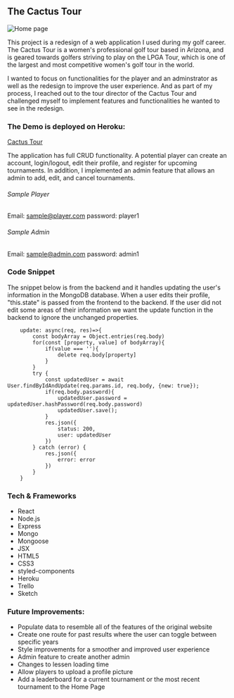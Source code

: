## The Cactus Tour

![Home page](/public/imgs/cactusTour.png)

This project is a redesign of a web application I used during my golf career. The Cactus Tour is a women's professional golf tour based in Arizona, and is geared towards golfers striving to play on the LPGA Tour, which is one of the largest and most competitive women's golf tour in the world. 

I wanted to focus on functionalities for the player and an adminstrator as well as the redesign to improve the user experience. And as part of my process, I reached out to the tour director of the Cactus Tour and challenged myself to implement features and functionalities he wanted to see in the redesign.

### The Demo is deployed on Heroku:
[Cactus Tour](https://cactus-tour.herokuapp.com/)

The application has full CRUD functionality. A potential player can create an account, login/logout, edit their profile, and register for upcoming tournaments. In addition, I implemented an admin feature that allows an admin to add, edit, and cancel tournaments. 

  ###### Sample Player
  Email: sample@player.com
  password: player1
  
  ###### Sample Admin
  Email: sample@admin.com
  password: admin1

### Code Snippet
The snippet below is from the backend and it handles updating the user's information in the MongoDB database. When a user edits their profile, "this.state" is passed from the frontend to the backend. If the user did not edit some areas of their information we want the update function in the backend to ignore the unchanged properties.

```
    update: async(req, res)=>{
        const bodyArray = Object.entries(req.body)
        for(const [property, value] of bodyArray){
            if(value === ''){
                delete req.body[property]
            }
        }
        try {
            const updatedUser = await User.findByIdAndUpdate(req.params.id, req.body, {new: true});
            if(req.body.password){
                updatedUser.password = updatedUser.hashPassword(req.body.password)
                updatedUser.save();
            }
            res.json({
                status: 200,
                user: updatedUser
            })
        } catch (error) {
            res.json({
                error: error
            })
        }
    }
```

### Tech & Frameworks
- React
- Node.js
- Express
- Mongo
- Mongoose
- JSX
- HTML5
- CSS3
- styled-components
- Heroku
- Trello
- Sketch

### Future Improvements:
- Populate data to resemble all of the features of the original website
- Create one route for past results where the user can toggle between specific years
- Style improvements for a smoother and improved user experience
- Admin feature to create another admin
- Changes to lessen loading time
- Allow players to upload a profile picture
- Add a leaderboard for a current tournament or the most recent tournament to the Home Page
